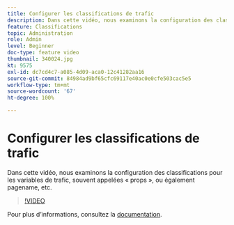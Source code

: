 ```yaml
---
title: Configurer les classifications de trafic
description: Dans cette vidéo, nous examinons la configuration des classifications pour les variables de trafic, souvent appelées « props », ou également pagename, etc.
feature: Classifications
topic: Administration
role: Admin
level: Beginner
doc-type: feature video
thumbnail: 340024.jpg
kt: 9575
exl-id: dc7cd4c7-a085-4d09-aca0-12c41282aa16
source-git-commit: 84984ad9bf65cfc69117e40ac0e0cfe503cac5e5
workflow-type: tm+mt
source-wordcount: '67'
ht-degree: 100%

---
```


# Configurer les classifications de trafic

Dans cette vidéo, nous examinons la configuration des classifications pour les variables de trafic, souvent appelées « props », ou également pagename, etc.

>[!VIDEO](https://video.tv.adobe.com/v/340024/?quality=12&learn=on)

Pour plus dʼinformations, consultez la [documentation](https://experienceleague.adobe.com/docs/analytics/admin/admin-tools/traffic-variables/traffic-classifications.html?lang=fr).
